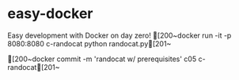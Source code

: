 # easy-docker
Easy development with Docker on day zero!
[200~docker run -it -p 8080:8080 c-randocat python randocat.py[201~

[200~docker commit -m 'randocat w/ prerequisites'  c05 c-randocat[201~

